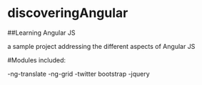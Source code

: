 discoveringAngular
==================

##Learning Angular JS

a sample project addressing the different aspects of Angular JS

#Modules included:
  
  -ng-translate
  -ng-grid
  -twitter bootstrap
  -jquery


